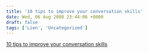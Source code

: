 ```yaml
---
title: '10 tips to improve your conversation skills'
date: Wed, 06 Aug 2008 23:44:06 +0000
draft: false
tags: ['Lien', 'Uncategorized']
---
```


[10 tips to improve your conversation skills](http://lifehacker.com/399895/top-10-conversation-hacks)